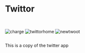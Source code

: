 # Twittor
</br>

![charge](https://user-images.githubusercontent.com/31405248/114267938-d937fc80-99fe-11eb-838f-8d2eb0af4eea.png)
![twittorhome](https://user-images.githubusercontent.com/31405248/114267941-dd641a00-99fe-11eb-9781-49c7256f370b.png)
![newtwoot](https://user-images.githubusercontent.com/31405248/114267943-df2ddd80-99fe-11eb-9776-b2a287103fef.png)






##
This is a copy of the twitter app
